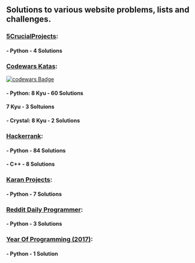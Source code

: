 ## Solutions to various website problems, lists and challenges.

### [5CrucialProjects]( https://www.daniweb.com/programming/software-development/threads/131973/5-crucial-projects-for-beginners):
#### - Python - 4 Solutions

### [Codewars Katas](https://www.codewars.com/):
[![codewars Badge](https://www.codewars.com/users/BryceFury/badges/small)](https://www.codewars.com/users/BryceFury/)
#### - Python: 8 Kyu - 60 Solutions
####           7 Kyu -  3 Soltuions
#### - Crystal: 8 Kyu - 2 Solutions

### [Hackerrank](https://www.hackerrank.com):
#### - Python - 84 Solutions
#### - C++    -  8 Solutions

### [Karan Projects](https://github.com/karan/Projects):
#### - Python - 7 Solutions

### [Reddit Daily Programmer](https://www.reddit.com/r/dailyprogrammer/):
#### - Python - 3 Solutions

### [Year Of Programming (2017)](https://github.com/YearOfProgramming/2017Challenges):
#### - Python - 1 Solution
